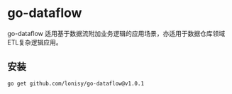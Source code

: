 # go-dataflow
go-dataflow 适用基于数据流附加业务逻辑的应用场景，亦适用于数据仓库领域ETL复杂逻辑应用。

## 安装

```shell
go get github.com/lonisy/go-dataflow@v1.0.1

```
